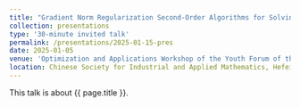 ```yaml
---
title: "Gradient Norm Regularization Second-Order Algorithms for Solving Nonconvex-Strongly Concave Minimax Problems"
collection: presentations
type: '30-minute invited talk'
permalink: /presentations/2025-01-15-pres
date: 2025-01-05
venue: 'Optimization and Applications Workshop of the Youth Forum of the Chinese Society for Industrial and Applied Mathematics'
location: Chinese Society for Industrial and Applied Mathematics, Hefei, 2025.01.03-05
---
```


This talk is about {{ page.title }}.
